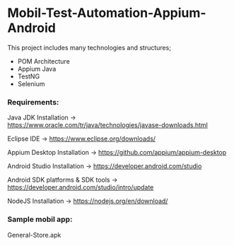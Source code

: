 # Mobil-Test-Automation-Appium-Android

This project includes many technologies and structures;

- POM Architecture
- Appium Java
- TestNG
- Selenium



### Requirements:

Java JDK Installation -> https://www.oracle.com/tr/java/technologies/javase-downloads.html

Eclipse IDE -> https://www.eclipse.org/downloads/

Appium Desktop Installation -> https://github.com/appium/appium-desktop


Android Studio Installation -> https://developer.android.com/studio

Android SDK platforms & SDK tools -> https://developer.android.com/studio/intro/update

NodeJS Installation -> https://nodejs.org/en/download/


### Sample mobil app:

General-Store.apk
